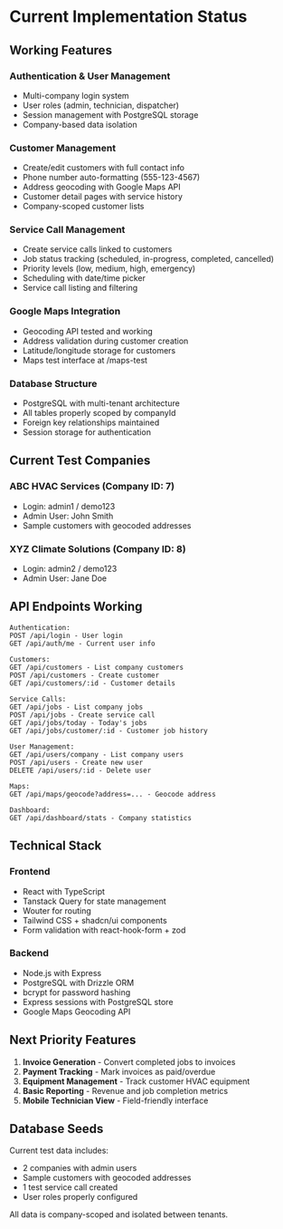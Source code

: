 # Current Implementation Status

## Working Features

### Authentication & User Management
- Multi-company login system
- User roles (admin, technician, dispatcher)
- Session management with PostgreSQL storage
- Company-based data isolation

### Customer Management
- Create/edit customers with full contact info
- Phone number auto-formatting (555-123-4567)
- Address geocoding with Google Maps API
- Customer detail pages with service history
- Company-scoped customer lists

### Service Call Management
- Create service calls linked to customers
- Job status tracking (scheduled, in-progress, completed, cancelled)
- Priority levels (low, medium, high, emergency)
- Scheduling with date/time picker
- Service call listing and filtering

### Google Maps Integration
- Geocoding API tested and working
- Address validation during customer creation
- Latitude/longitude storage for customers
- Maps test interface at /maps-test

### Database Structure
- PostgreSQL with multi-tenant architecture
- All tables properly scoped by companyId
- Foreign key relationships maintained
- Session storage for authentication

## Current Test Companies

### ABC HVAC Services (Company ID: 7)
- Login: admin1 / demo123
- Admin User: John Smith
- Sample customers with geocoded addresses

### XYZ Climate Solutions (Company ID: 8)  
- Login: admin2 / demo123
- Admin User: Jane Doe

## API Endpoints Working

```
Authentication:
POST /api/login - User login
GET /api/auth/me - Current user info

Customers:
GET /api/customers - List company customers
POST /api/customers - Create customer
GET /api/customers/:id - Customer details

Service Calls:
GET /api/jobs - List company jobs
POST /api/jobs - Create service call
GET /api/jobs/today - Today's jobs
GET /api/jobs/customer/:id - Customer job history

User Management:
GET /api/users/company - List company users
POST /api/users - Create new user
DELETE /api/users/:id - Delete user

Maps:
GET /api/maps/geocode?address=... - Geocode address

Dashboard:
GET /api/dashboard/stats - Company statistics
```

## Technical Stack

### Frontend
- React with TypeScript
- Tanstack Query for state management
- Wouter for routing
- Tailwind CSS + shadcn/ui components
- Form validation with react-hook-form + zod

### Backend
- Node.js with Express
- PostgreSQL with Drizzle ORM
- bcrypt for password hashing
- Express sessions with PostgreSQL store
- Google Maps Geocoding API

## Next Priority Features

1. **Invoice Generation** - Convert completed jobs to invoices
2. **Payment Tracking** - Mark invoices as paid/overdue
3. **Equipment Management** - Track customer HVAC equipment
4. **Basic Reporting** - Revenue and job completion metrics
5. **Mobile Technician View** - Field-friendly interface

## Database Seeds

Current test data includes:
- 2 companies with admin users
- Sample customers with geocoded addresses  
- 1 test service call created
- User roles properly configured

All data is company-scoped and isolated between tenants.